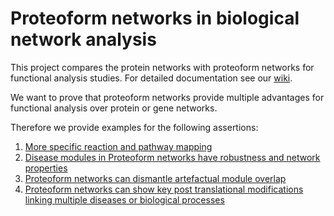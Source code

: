 # Proteoform networks in biological network analysis

This project compares the protein networks with proteoform networks for functional analysis studies. For detailed documentation see our [wiki](https://github.com/PathwayAnalysisPlatform/ProteoformNetworks/wiki).

We want to prove that proteoform networks provide multiple advantages for functional analysis over protein or gene networks.

Therefore we provide examples for the following assertions:

1. [More specific reaction and pathway mapping](https://github.com/PathwayAnalysisPlatform/ProteoformNetworks/wiki/1-node-degree-reduction)
1. [Disease modules in Proteoform networks have robustness and network properties](https://github.com/PathwayAnalysisPlatform/ProteoformNetworks/wiki/2-Percolation-Analysis)
1. [Proteoform networks can dismantle artefactual module overlap](https://github.com/PathwayAnalysisPlatform/ProteoformNetworks/wiki/3-Artefactual-Overlaps-Detection)
1. [Proteoform networks can show key post translational modifications linking multiple diseases or biological processes](https://github.com/PathwayAnalysisPlatform/ProteoformNetworks/wiki/4-key-PTMs-overlap)